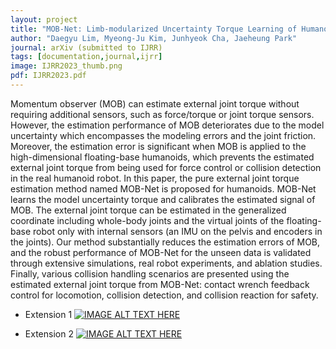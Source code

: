 ```yaml
---
layout: project
title: "MOB-Net: Limb-modularized Uncertainty Torque Learning of Humanoids for Sensorless External Torque Estimation"
author: "Daegyu Lim, Myeong-Ju Kim, Junhyeok Cha, Jaeheung Park"
journal: arXiv (submitted to IJRR)
tags: [documentation,journal,ijrr]
image: IJRR2023_thumb.png
pdf: IJRR2023.pdf
---
```

Momentum observer (MOB) can estimate external joint torque without requiring additional sensors, such as force/torque or joint torque sensors. However, the estimation performance of MOB deteriorates due to the model uncertainty which encompasses the modeling errors and the joint friction. Moreover, the estimation error is significant when MOB is applied to the high-dimensional floating-base humanoids, which prevents the estimated external joint torque from being used for force control or collision detection in the real humanoid robot. In this paper, the pure external joint torque estimation method named MOB-Net is proposed for humanoids. MOB-Net learns the model uncertainty torque and calibrates the estimated signal of MOB. The external joint torque can be estimated in the generalized coordinate including whole-body joints and the virtual joints of the floating-base robot only with internal sensors (an IMU on the pelvis and encoders in the joints). Our method substantially reduces the estimation errors of MOB, and the robust performance of MOB-Net for the unseen data is validated through extensive simulations, real robot experiments, and ablation studies. Finally, various collision handling scenarios are presented using the estimated external joint torque from MOB-Net: contact wrench feedback control for locomotion, collision detection, and collision reaction for safety.

- Extension 1
[![IMAGE ALT TEXT HERE](http://img.youtube.com/vi/Z8Psm5RKFxk/0.jpg)](http://www.youtube.com/watch?v=Z8Psm5RKFxk)

- Extension 2
[![IMAGE ALT TEXT HERE](http://img.youtube.com/vi/ZpnMEjvGsaQ/0.jpg)](http://www.youtube.com/watch?v=ZpnMEjvGsaQ)
